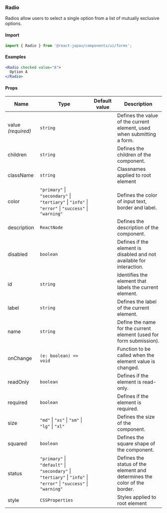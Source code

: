 ### Radio

Radios allow users to select a single option from a list of mutually exclusive options.

#### Import

```jsx
import { Radio } from '@react-jopau/components/ui/forms';
```

#### Examples

```jsx
<Radio checked value="A">
  Option A
</Radio>
```

#### Props

| Name               | Type                                                                                                               | Default value | Description                                                               |
| ------------------ | ------------------------------------------------------------------------------------------------------------------ | ------------- | ------------------------------------------------------------------------- |
| value _(required)_ | `string`                                                                                                           |               | Defines the value of the current element, used when submitting a form.    |
| children           | `string`                                                                                                           |               | Defines the children of the component.                                    |
| className          | `string`                                                                                                           |               | Classnames applied to root element                                        |
| color              | `"primary"` \| `"secondary"` \| `"tertiary"` \| `"info"` \| `"error"` \| `"success"` \| `"warning"`                |               | Defines the color of input text, border and label.                        |
| description        | `ReactNode`                                                                                                        |               | Defines the description of the component.                                 |
| disabled           | `boolean`                                                                                                          |               | Defines if the element is disabled and not available for interaction.     |
| id                 | `string`                                                                                                           |               | Identifies the element that labels the current element.                   |
| label              | `string`                                                                                                           |               | Defines the label of the current element.                                 |
| name               | `string`                                                                                                           |               | Define the name for the current element (used for form submission).       |
| onChange           | `(e: boolean) => void`                                                                                             |               | Function to be called when the element value is changed.                  |
| readOnly           | `boolean`                                                                                                          |               | Defines if the element is read-only.                                      |
| required           | `boolean`                                                                                                          |               | Defines if the element is required.                                       |
| size               | `"md"` \| `"xs"` \| `"sm"` \| `"lg"` \| `"xl"`                                                                     |               | Defines the size of the component.                                        |
| squared            | `boolean`                                                                                                          |               | Defines the square shape of the component.                                |
| status             | `"primary"` \| `"default"` \| `"secondary"` \| `"tertiary"` \| `"info"` \| `"error"` \| `"success"` \| `"warning"` |               | Defines the status of the element and determines the color of the border. |
| style              | `CSSProperties`                                                                                                    |               | Styles applied to root element                                            |
